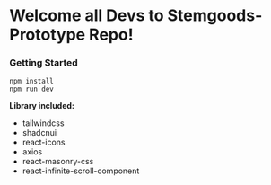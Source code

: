 # Welcome all Devs to Stemgoods-Prototype Repo!
### Getting Started
```
npm install
npm run dev
```
**Library included:** 
- tailwindcss
- shadcnui
- react-icons
- axios
- react-masonry-css
- react-infinite-scroll-component


